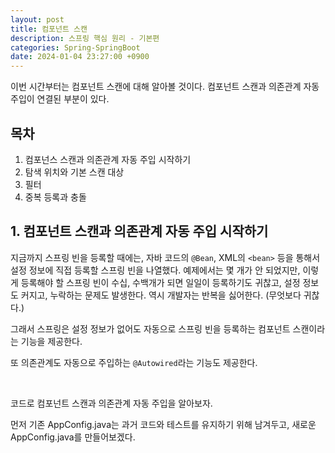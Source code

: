 ```yaml
---
layout: post
title: 컴포넌트 스캔
description: 스프링 핵심 원리 - 기본편
categories: Spring-SpringBoot
date: 2024-01-04 23:27:00 +0900
---
```

이번 시간부터는 컴포넌트 스캔에 대해 알아볼 것이다. 컴포넌트 스캔과 의존관계 자동 주입이 연결된 부분이 있다.

## 목차

1. 컴포넌스 스캔과 의존관계 자동 주입 시작하기
2. 탐색 위치와 기본 스캔 대상
3. 필터
4. 중복 등록과 충돌

## 1. 컴포넌트 스캔과 의존관계 자동 주입 시작하기

지금까지 스프링 빈을 등록할 때에는, 자바 코드의 ```@Bean```, XML의 ```<bean>``` 등을 통해서 설정 정보에 직접 등록할 스프링 빈을 나열했다. 예제에서는 몇 개가 안 되었지만, 이렇게 등록해야 할 스프링 빈이 수십, 수백개가 되면 일일이 등록하기도 귀찮고, 설정 정보도 커지고, 누락하는 문제도 발생한다. 역시 개발자는 반복을 싫어한다. (무엇보다 귀찮다.)

그래서 스프링은 설정 정보가 없어도 자동으로 스프링 빈을 등록하는 컴포넌트 스캔이라는 기능을 제공한다.

또 의존관계도 자동으로 주입하는 ```@Autowired```라는 기능도 제공한다.

<br>

코드로 컴포넌트 스캔과 의존관계 자동 주입을 알아보자.

먼저 기존 AppConfig.java는 과거 코드와 테스트를 유지하기 위해 남겨두고, 새로운 AppConfig.java를 만들어보겠다.